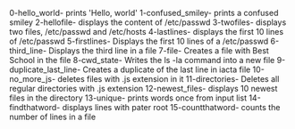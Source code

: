 0-hello_world- prints 'Hello, world'
1-confused_smiley- prints a confused smiley
2-hellofile- displays the content of /etc/passwd
3-twofiles- displays two files, /etc/passwd and /etc/hosts
4-lastlines- displays the first 10 lines of /etc/passwd
5-firstlines- Displays the first 10 lines of a /etc/passwd
6-third_line- Displays the third line in a file
7-file- Creates a file with Best School in the file
8-cwd_state- Writes the ls -la command into a new file
9-duplicate_last_line- Creates a duplicate of the last line in iacta file
10-no_more_js- deletes files with .js extension in it
11-directories- Deletes all regular directories with .js extension
12-newest_files- displays 10 newest files in the directory
13-unique- prints words once from input list
14-findthatword- displays lines with pater root
15-countthatword- counts the number of lines in a file
